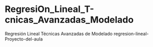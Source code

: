 # RegresiOn_Lineal_T-cnicas_Avanzadas_Modelado
Regresión Lineal Técnicas Avanzadas de Modelado
regresion-lineal-Proyecto-del-aula
